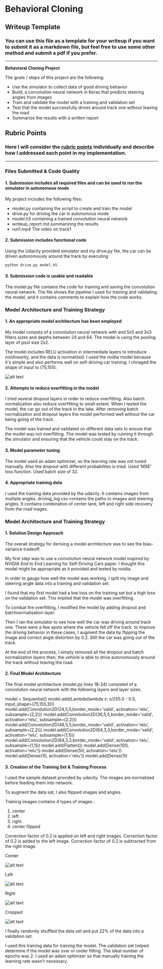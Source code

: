 # **Behavioral Cloning** 

## Writeup Template

### You can use this file as a template for your writeup if you want to submit it as a markdown file, but feel free to use some other method and submit a pdf if you prefer.

---

**Behavioral Cloning Project**

The goals / steps of this project are the following:
* Use the simulator to collect data of good driving behavior
* Build, a convolution neural network in Keras that predicts steering angles from images
* Train and validate the model with a training and validation set
* Test that the model successfully drives around track one without leaving the road
* Summarize the results with a written report


[//]: # (Image References)

[image1]: ./examples/model_architecture.png "Model Visualization"
[image2]: ./examples/center.png "center"
[image3]: ./examples/left.png "left"
[image4]: ./examples/right.png "right"
[image5]: ./examples/cropped.png "cropped"
[image6]: ./examples/placeholder_small.png "Normal Image"
[image7]: ./examples/placeholder_small.png "Flipped Image"

## Rubric Points
### Here I will consider the [rubric points](https://review.udacity.com/#!/rubrics/432/view) individually and describe how I addressed each point in my implementation.  

---
### Files Submitted & Code Quality

#### 1. Submission includes all required files and can be used to run the simulator in autonomous mode

My project includes the following files:
* model.py containing the script to create and train the model
* drive.py for driving the car in autonomous mode
* model.h5 containing a trained convolution neural network 
* writeup_report.md summarizing the results
* run1.mp4 The video on track1

#### 2. Submission includes functional code
Using the Udacity provided simulator and my drive.py file, the car can be driven autonomously around the track by executing 
```sh
python drive.py model.h5
```

#### 3. Submission code is usable and readable

The model.py file contains the code for training and saving the convolution neural network. The file shows the pipeline I used for training and validating the model, and it contains comments to explain how the code works.

### Model Architecture and Training Strategy

#### 1. An appropriate model architecture has been employed

My model consists of a convolution neural network with and 5x5 and 3x3 filters sizes and depths between 24 and 64. The model is using the pooling layer of pool size 2x2.

The model includes RELU activation in intermediate layers to introduce nonlinearity, and the data is normalized. I used the nvidia model because it's simple and also performs well on self-driving car training. I chnaged the shape of input to (75,155).

![alt text][image1]


#### 2. Attempts to reduce overfitting in the model

I tried several dropout layers in order to reduce overfitting. Also batch normalization also reduce overfitting to small extent. When I tested the model, the car go out of the 
track in the lake. After removing batch normalization and dropout layers the model performed well without the car being going of the track.

The model was trained and validated on different data sets to ensure that the model was not overfitting. The model was tested by running it through the simulator and ensuring that the vehicle could stay on the track.

#### 3. Model parameter tuning

The model used an adam optimizer, so the learning rate was not tuned manually. Also the dropout with different probabilties is tried. Used 'MSE' loss function. Used batch size of 32.

#### 4. Appropriate training data

I used the training data provided by the udacity. It contains images from multiple angles. driving_log.csv contains the paths to images and steering angles.  It contains combination of center lane, left and right side recovery from the road inages. 

### Model Architecture and Training Strategy

#### 1. Solution Design Approach

The overall strategy for deriving a model architecture was to see the bias-variance tradeoff.

My first step was to use a convolution neural network model inspired by NVIDIA End to End Learning for Self-Driving Cars paper. I thought this model might be appropriate as it provided and tested by nvidia.

In order to gauge how well the model was working, I split my image and steering angle data into a training and validation set. 

I found that my first model had a low loss on the training set but a high loss on the validation set. This implied that the model was overfitting. 

To combat the overfitting, I modified the model by adding dropout and batchnormalisation layer.

Then I ran the simulator to see how well the car was driving around track one. There were a few spots where the vehicle fell off the track. to improve the driving behavior in these cases, I augment the data by flipping the image 
and correct angle distortion by 0.2. Still the car was going out of the track.

At the end of the process, I simply removed all the dropout and batch normalization layers then, the vehicle is able to drive autonomously around the track without leaving the road.

#### 2. Final Model Architecture

The final model architecture (model.py lines 18-24) consisted of a convolution neural network with the following layers and layer sizes.

model = Sequential()
model.add(Lambda(lambda x: x/255.0 - 0.5, input_shape=(75,155,3)))
model.add(Convolution2D(24,5,5,border_mode='valid', activation='relu', subsample=(2,2)))
model.add(Convolution2D(36,5,5,border_mode='valid', activation='relu', subsample=(2,2)))
model.add(Convolution2D(48,5,5,border_mode='valid', activation='relu', subsample=(2,2)))
model.add(Convolution2D(64,3,3,border_mode='valid', activation='relu', subsample=(1,1)))
model.add(Convolution2D(64,3,3,border_mode='valid', activation='relu', subsample=(1,1)))
model.add(Flatten())
model.add(Dense(100, activation='relu'))
model.add(Dense(50, activation='relu'))
model.add(Dense(10, activation='relu'))
model.add(Dense(1))


#### 3. Creation of the Training Set & Training Process

I used the sample dataset provided by udacity. The images are normalized before feeding them into network.

To augment the data sat, I also flipped images and angles.

Training images contains 4 types of images :
1. center
2. left
3. right
4. center flipped

Correction factor of 0.2 is applied on left and right images. Correction factor of 0.2 is added to the left image. Correction factor of 0.2 is subtracted from the right image.


Center

![alt text][image2]

Left

![alt text][image3]

Right

![alt text][image4]

Cropped

![alt text][image5]



I finally randomly shuffled the data set and put 22% of the data into a validation set. 

I used this training data for training the model. The validation set helped determine if the model was over or under fitting. The ideal number of epochs was 2. I used an adam optimizer so that manually training the learning rate wasn't necessary.
